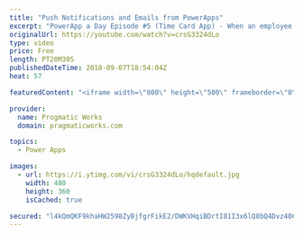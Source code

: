 ```yaml
---
title: "Push Notifications and Emails from PowerApps"
excerpt: "PowerApp a Day Episode #5 (Time Card App) - When an employee enters a time card, the employee's manager and project manager want to be notified for review. In this webinar you'll see how to notify people on their applications and  integrate into Office to send out emails.  Pragmatic Works Training :"
originalUrl: https://youtube.com/watch?v=crsG3324dLo
type: video
price: Free
length: PT20M30S
publishedDateTime: 2018-09-07T18:54:04Z
heat: 57

featuredContent: "<iframe width=\"800\" height=\"500\" frameborder=\"0\" src=\"https://www.youtube.com/embed/crsG3324dLo\" allow=\"accelerometer; autoplay; encrypted-media; gyroscope; picture-in-picture\" allowfullscreen></iframe>"

provider:
  name: Progmatic Works
  domain: pragmaticworks.com

topics:
  - Power Apps

images:
  - url: https://i.ytimg.com/vi/crsG3324dLo/hqdefault.jpg
    width: 480
    height: 360
    isCached: true

secured: "l4kQmQKF9khaHW2598ZyBjfgrFikE2/DWKVHqiBDrtI81I3x6lQ8bQ4Dvz4069qLX2FyHGhS2kgRPs4WOKlgaf7aPT7qwPvnpbrEjxvnDZT+hirv6+55efLofEvagshLvvCrDILOs1mMElxPOraZNnGnSwAB8KFG6Yor9e7v8EB2xuNXQPtt0seqHKpGrhwo3cJiKe886XTHvk8jQP5uRn7ZkVckbh9x0MpnCwwE8OogQFONrUMfaiB62gxh1yVu97Nf4Jv7w7SMMheAzjR58JNluYE0Uea0rQUqwDlwlkLW+9vE9+BlaOAkEJgQU32L5j8fXJvUwShgRgLu7o4Qy1xc1MAL5QQpd8LHbqxBkLrZCXD04ynYQwlFLbo/J8NVZjl6pu8akg3Z8XGyE1N6y2TVrZltuTaudieXgG5y4NY=;O03ogPW0DGSYNsi88O7x2g=="
---
```


